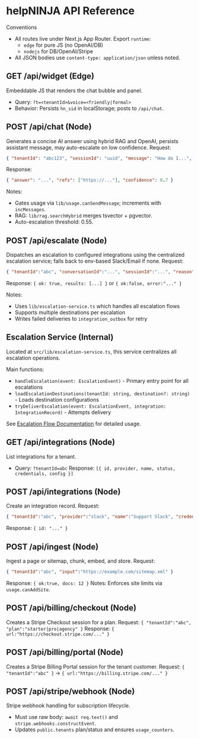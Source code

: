 # helpNINJA API Reference

Conventions
- All routes live under Next.js App Router. Export `runtime`:
	- `edge` for pure JS (no OpenAI/DB)
	- `nodejs` for DB/OpenAI/Stripe
- All JSON bodies use `content-type: application/json` unless noted.

## GET /api/widget (Edge)
Embeddable JS that renders the chat bubble and panel.
- Query: `?t=<tenantId>&voice=<friendly|formal>`
- Behavior: Persists `hn_sid` in localStorage; posts to `/api/chat`.

## POST /api/chat (Node)
Generates a concise AI answer using hybrid RAG and OpenAI, persists assistant message, may auto-escalate on low confidence.
Request:
```json
{ "tenantId": "abc123", "sessionId": "uuid", "message": "How do I...", "voice": "friendly" }
```
Response:
```json
{ "answer": "...", "refs": ["https://..."], "confidence": 0.7 }
```
Notes:
- Gates usage via `lib/usage.canSendMessage`; increments with `incMessages`.
- RAG: `lib/rag.searchHybrid` merges tsvector + pgvector.
- Auto-escalation threshold: 0.55.

## POST /api/escalate (Node)
Dispatches an escalation to configured integrations using the centralized escalation service; falls back to env-based Slack/Email if none.
Request:
```json
{ "tenantId":"abc", "conversationId":"...", "sessionId":"...", "reason":"low_confidence", "userMessage":"...", "assistantAnswer":"...", "confidence":0.42, "refs":["https://..."] }
```
Response: `{ ok: true, results: [...] }` or `{ ok:false, error:"..." }`

Notes:
- Uses `lib/escalation-service.ts` which handles all escalation flows
- Supports multiple destinations per escalation
- Writes failed deliveries to `integration_outbox` for retry

## Escalation Service (Internal)
Located at `src/lib/escalation-service.ts`, this service centralizes all escalation operations.

Main functions:
- `handleEscalation(event: EscalationEvent)` - Primary entry point for all escalations
- `loadEscalationDestinations(tenantId: string, destination?: string)` - Loads destination configurations
- `tryDeliverEscalation(event: EscalationEvent, integration: IntegrationRecord)` - Attempts delivery

See [Escalation Flow Documentation](./escalation-flow.md) for detailed usage.

## GET /api/integrations (Node)
List integrations for a tenant.
- Query: `?tenantId=abc`
Response: `[{ id, provider, name, status, credentials, config }]`

## POST /api/integrations (Node)
Create an integration record.
Request:
```json
{ "tenantId":"abc", "provider":"slack", "name":"Support Slack", "credentials":{ "webhook_url":"..." }, "config":{} }
```
Response: `{ id: "..." }`

## POST /api/ingest (Node)
Ingest a page or sitemap, chunk, embed, and store.
Request:
```json
{ "tenantId":"abc", "input":"https://example.com/sitemap.xml" }
```
Response: `{ ok:true, docs: 12 }`
Notes: Enforces site limits via `usage.canAddSite`.

## POST /api/billing/checkout (Node)
Creates a Stripe Checkout session for a plan.
Request: `{ "tenantId":"abc", "plan":"starter|pro|agency" }`
Response: `{ url:"https://checkout.stripe.com/..." }`

## POST /api/billing/portal (Node)
Creates a Stripe Billing Portal session for the tenant customer.
Request: `{ "tenantId":"abc" }` → `{ url:"https://billing.stripe.com/..." }`

## POST /api/stripe/webhook (Node)
Stripe webhook handling for subscription lifecycle.
- Must use raw body: `await req.text()` and `stripe.webhooks.constructEvent`.
- Updates `public.tenants` plan/status and ensures `usage_counters`.
